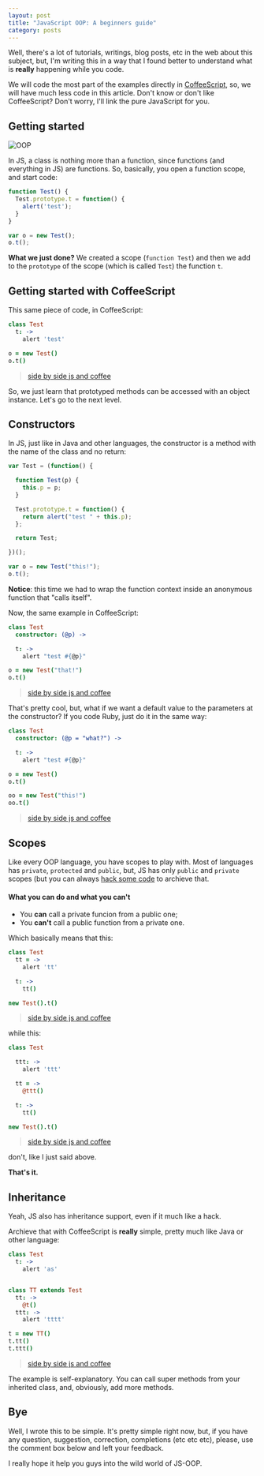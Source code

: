 ```yaml
---
layout: post
title: "JavaScript OOP: A beginners guide"
category: posts
---
```


Well, there's a lot of tutorials, writings, blog posts, etc in the web
about this subject, but, I'm writing this in a way that I found better to
understand what is **really** happening while you code.

We will code the most part of the examples directly in
[CoffeeScript][coffeescript], so, we will have much less code in this article.
Don't know or don't like CoffeeScript? Don't worry, I'll link the pure
JavaScript for you.

## Getting started

![OOP](http://dl.dropbox.com/u/247142/blog/lol/oop.png "OOP")

In JS, a class is nothing more than a function, since functions (and everything
in JS) are functions. So, basically, you open a function scope, and start code:

```js
function Test() {
  Test.prototype.t = function() {
    alert('test');
  }
}

var o = new Test();
o.t();
```

**What we just done?** We created a scope (`function Test`) and then we add to
the `prototype` of the scope (which is called `Test`) the function `t`.

## Getting started with CoffeeScript

This same piece of code, in CoffeeScript:

```coffeescript
class Test
  t: ->
    alert 'test'

o = new Test()
o.t()
```


> [side by side js and coffee][first]

So, we just learn that prototyped methods can be accessed with an object
instance. Let's go to the next level.


## Constructors

In JS, just like in Java and other languages, the constructor is a method
with the name of the class and no return:

```js
var Test = (function() {

  function Test(p) {
    this.p = p;
  }

  Test.prototype.t = function() {
    return alert("test " + this.p);
  };

  return Test;

})();

var o = new Test("this!");
o.t();
```

**Notice**: this time we had to wrap the function context inside an anonymous
function that "calls itself".

Now, the same example in CoffeeScript:

```coffeescript
class Test
  constructor: (@p) ->

  t: ->
    alert "test #{@p}"

o = new Test("that!")
o.t()
```

> [side by side js and coffee][second]


That's pretty cool, but, what if we want a default value to the parameters at
the constructor? If you code Ruby, just do it in the same way:

```coffeescript
class Test
  constructor: (@p = "what?") ->

  t: ->
    alert "test #{@p}"

o = new Test()
o.t()

oo = new Test("this!")
oo.t()
```

> [side by side js and coffee][third]



## Scopes


Like every OOP language, you have scopes to play with. Most of languages has
`private`, `protected` and `public`, but, JS has only `public` and `private`
scopes (but you can always [hack some code](http://nemisj.com/protected-javascript/)
to archieve that.

#### What you can do and what you can't

- You **can** call a private funcion from a public one;
- You **can't** call a public function from a private one.

Which basically means that this:

```coffeescript
class Test
  tt = ->
    alert 'tt'

  t: ->
    tt()

new Test().t()
```

> [side by side js and coffee][fourth]

while this:

```coffeescript
class Test

  ttt: ->
    alert 'ttt'

  tt = ->
    @ttt()

  t: ->
    tt()

new Test().t()
```

> [side by side js and coffee][fifth]

don't, like I just said above.

**That's it.**


## Inheritance

Yeah, JS also has inheritance support, even if it much like a hack.

Archieve that with CoffeeScript is **really** simple, pretty much like Java
or other language:

```coffeescript
class Test
  t: ->
    alert 'as'


class TT extends Test
  tt: ->
    @t()
  ttt: ->
    alert 'tttt'

t = new TT()
t.tt()
t.ttt()
```

> [side by side js and coffee][sixth]

The example is self-explanatory. You can call super methods from your inherited
class, and, obviously, add more methods.

## Bye

Well, I wrote this to be simple. It's pretty simple right now, but, if you have
any question, suggestion, correction, completions (etc etc etc), please, use
the comment box below and left your feedback.

I really hope it help you guys into the wild world of JS-OOP.



[coffeescript]: http://coffeescript.org/
[first]: http://coffeescript.org/#try:class%20Test%0A%20%20t%3A%20-%3E%0A%20%20%20%20alert%20'test'%0A%0Ao%20%3D%20new%20Test()%0Ao.t()
[second]: http://coffeescript.org/#try:class%20Test%0A%20%20constructor%3A%20(%40p)%20-%3E%0A%0A%20%20t%3A%20-%3E%0A%20%20%20%20alert%20%22test%20%23%7B%40p%7D%22%0A%0Ao%20%3D%20new%20Test(%22that!%22)%0Ao.t()
[third]: http://coffeescript.org/#try:class%20Test%0A%20%20constructor%3A%20(%40p%20%3D%20%22what%3F%22)%20-%3E%0A%0A%20%20t%3A%20-%3E%0A%20%20%20%20alert%20%22test%20%23%7B%40p%7D%22%0A%0Ao%20%3D%20new%20Test()%0Ao.t()%0A%0Aoo%20%3D%20new%20Test(%22this!%22)%0Aoo.t()
[fourth]: http://coffeescript.org/#try:class%20Test%0A%20%20tt%20%3D%20-%3E%0A%20%20%20%20alert%20'tt'%0A%0A%20%20t%3A%20-%3E%0A%20%20%20%20tt()%0A%0Anew%20Test().t()
[fifth]: http://coffeescript.org/#try:class%20Test%0A%0A%20%20ttt%3A%20-%3E%0A%20%20%20%20alert%20'ttt'%0A%0A%20%20tt%20%3D%20-%3E%0A%20%20%20%20%40ttt()%0A%0A%20%20t%3A%20-%3E%0A%20%20%20%20tt()%0A%0Anew%20Test().t()
[sixth]: http://coffeescript.org/#try:class%20Test%0A%20%20t%3A%20-%3E%0A%20%20%20%20alert%20'as'%0A%0A%0Aclass%20TT%20extends%20Test%0A%20%20tt%3A%20-%3E%0A%20%20%20%20%40t()%0A%20%20ttt%3A%20-%3E%0A%20%20%20%20alert%20'tttt'%0A%0At%20%3D%20new%20TT()%0At.tt()%0At.ttt()
